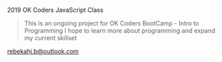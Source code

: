 2019 OK Coders JavaScript Class 

>This is an ongoing project for OK Coders BootCamp - Intro to Programming
>I hope to learn more about programming and expand my current skillset

rebekahj.b@outlook.com